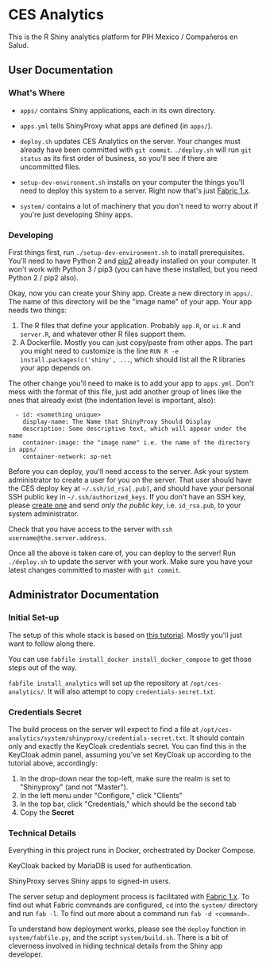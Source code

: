 # CES Analytics

This is the R Shiny analytics platform for PIH Mexico / Compañeros en Salud.

## User Documentation

### What's Where

- `apps/` contains Shiny applications, each in its own directory.

- `apps.yml` tells ShinyProxy what apps are defined (in `apps/`).

- `deploy.sh` updates CES Analytics on the server. Your changes must already
have been committed with `git commit`. `./deploy.sh` will run `git status` as
its first order of business, so you'll see if there are uncommitted files.

- `setup-dev-environment.sh` installs on your computer the things you'll need
to deploy this system to a server. Right now that's just
[Fabric 1.x](https://www.fabfile.org/installing-1.x.html).

- `system/` contains a lot of machinery that you don't need to worry about if
you're just developing Shiny apps.

### Developing

First things first, run `./setup-dev-environment.sh` to install prerequisites.
You'll need to have Python 2 and [pip2](https://www.makeuseof.com/tag/install-pip-for-python/)
already installed on your computer. It won't work with Python 3 / pip3
(you can have these installed, but you need Python 2 / pip2 also).

Okay, now you can create your Shiny app. Create a new directory in `apps/`.
The name of this directory will be the "image name" of your app. Your app
needs two things:

1. The R files that define your application. Probably `app.R`, or `ui.R`
and `server.R`, and whatever other R files support them.
2. A Dockerfile. Mostly you can just copy/paste from other apps. The part
you might need to customize is the line
`RUN R -e install.packages(c('shiny', ...`, which should list all the R
libraries your app depends on.

The other change you'll need to make is to add your app to `apps.yml`. Don't
mess with the format of this file, just add another group of lines like the
ones that already exist (the indentation level is important, also):
```
  - id: <something unique>
    display-name: The Name that ShinyProxy Should Display
    description: Some descriptive text, which will appear under the name
    container-image: the "image name" i.e. the name of the directory in apps/
    container-network: sp-net
```

Before you can deploy, you'll need access to the server. Ask your system
administrator to create a user for you on the server. That user should have
the CES deploy key at `~/.ssh/id_rsa[.pub]`, and should have your personal
SSH public key in `~/.ssh/authorized_keys`. If you don't have an SSH key,
please 
[create one](https://help.github.com/articles/generating-a-new-ssh-key-and-adding-it-to-the-ssh-agent/#generating-a-new-ssh-key)
and send *only the public key*, i.e. `id_rsa.pub`, to your system administrator.

Check that you have access to the server with `ssh username@the.server.address`.

Once all the above is taken care of, you can deploy to the server!
Run `./deploy.sh` to update the server with your work. Make sure you have your
latest changes committed to master with `git commit`.

## Administrator Documentation

### Initial Set-up

The setup of this whole stack is based on
[this tutorial](https://github.com/brandones/shiny-keycloak/).
Mostly you'll just want to follow along there.

You can use `fabfile install_docker install_docker_compose` to get those
steps out of the way.

`fabfile install_analytics` will set up the repository at `/opt/ces-analytics/`.
It will also attempt to copy `credentials-secret.txt`.

### Credentials Secret

The build process on the server will expect to find a file at
`/opt/ces-analytics/system/shinyproxy/credentials-secret.txt`. It should
contain only and exactly the KeyCloak credentials secret. You can find this
in the KeyCloak admin panel, assuming you've set KeyCloak up according to the
tutorial above, accordingly:

1. In the drop-down near the top-left, make sure the realm is set to "Shinyproxy"
(and not "Master").
1. In the left menu under "Configure," click "Clients"
1. In the top bar, click "Credentials," which should be the second tab
1. Copy the **Secret**

### Technical Details

Everything in this project runs in Docker, orchestrated by Docker Compose.

KeyCloak backed by MariaDB is used for authentication.

ShinyProxy serves Shiny apps to signed-in users.

The server setup and deployment process is facilitated with
[Fabric 1.x](https://www.fabfile.org/installing-1.x.html). To find out what
Fabric commands are configured, `cd` into the `system/` directory and run
`fab -l`. To find out more about a command run `fab -d <command>`.

To understand how deployment works, please see the `deploy` function in 
`system/fabfile.py`, and the script `system/build.sh`. There is a bit of
cleverness involved in hiding technical details from the Shiny app developer.
